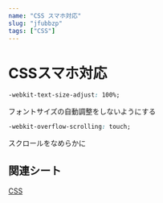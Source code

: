 ```yaml
---
name: "CSS スマホ対応"
slug: "jfubbzp"
tags: ["CSS"]
---
```


# CSSスマホ対応

```css
-webkit-text-size-adjust: 100%;
```

フォントサイズの自動調整をしないようにする

```css
-webkit-overflow-scrolling: touch;
```

スクロールをなめらかに


## 関連シート

[CSS](https://hackersheet.com/qvlxeuj/sheets/iubtyiz)

